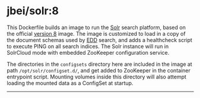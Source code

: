 # jbei/solr:8

This Dockerfile builds an image to run the [Solr][1] search platform, based on
the official [version 8][2] image. The image is customized to load in a copy of
the document schemas used by [EDD][3] search, and adds a healthcheck script to
execute PING on all search indices. The Solr instance will run in SolrCloud mode
with embedded ZooKeeper configuration service.

The directories in the `configsets` directory here are included in the image at
path `/opt/solr/configset.d/`, and get added to ZooKeeper in the container
entrypoint script. Mounting volumes inside this directory will also attempt
loading the mounted data as a ConfigSet at startup.

---------------------------------------------------------------------------------------------------


[1]:    http://lucene.apache.org/solr/
[2]:    https://hub.docker.com/_/solr/
[3]:    ../../README.md
